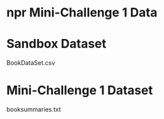 # npr Mini-Challenge 1 Data

# Sandbox Dataset

BookDataSet.csv

# Mini-Challenge 1 Dataset

booksummaries.txt